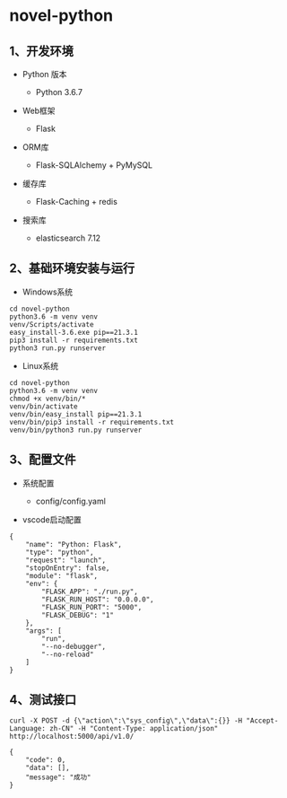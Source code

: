 # novel-python

## 1、开发环境

+ Python 版本

  - Python 3.6.7

+ Web框架

  - Flask

+ ORM库

  - Flask-SQLAlchemy + PyMySQL

+ 缓存库

  - Flask-Caching + redis

+ 搜索库

  - elasticsearch 7.12

## 2、基础环境安装与运行

+ Windows系统

```
cd novel-python
python3.6 -m venv venv
venv/Scripts/activate
easy_install-3.6.exe pip==21.3.1
pip3 install -r requirements.txt
python3 run.py runserver
```

+ Linux系统

```
cd novel-python
python3.6 -m venv venv
chmod +x venv/bin/*
venv/bin/activate
venv/bin/easy_install pip==21.3.1
venv/bin/pip3 install -r requirements.txt
venv/bin/python3 run.py runserver
```

## 3、配置文件

+ 系统配置

  - config/config.yaml

+ vscode启动配置

```
{
    "name": "Python: Flask",
    "type": "python",
    "request": "launch",
    "stopOnEntry": false,
    "module": "flask",
    "env": {
        "FLASK_APP": "./run.py",
        "FLASK_RUN_HOST": "0.0.0.0",
        "FLASK_RUN_PORT": "5000",
        "FLASK_DEBUG": "1"
    },
    "args": [
        "run",
        "--no-debugger",
        "--no-reload"
    ]
}
```

## 4、测试接口

```
curl -X POST -d {\"action\":\"sys_config\",\"data\":{}} -H "Accept-Language: zh-CN" -H "Content-Type: application/json" http://localhost:5000/api/v1.0/
```
```
{
    "code": 0,
    "data": [],
    "message": "成功"
}
```